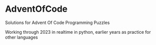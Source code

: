 # AdventOfCode
Solutions for Advent Of Code Programming Puzzles

Working through 2023 in realtime in python, earlier years as practice for other languages
